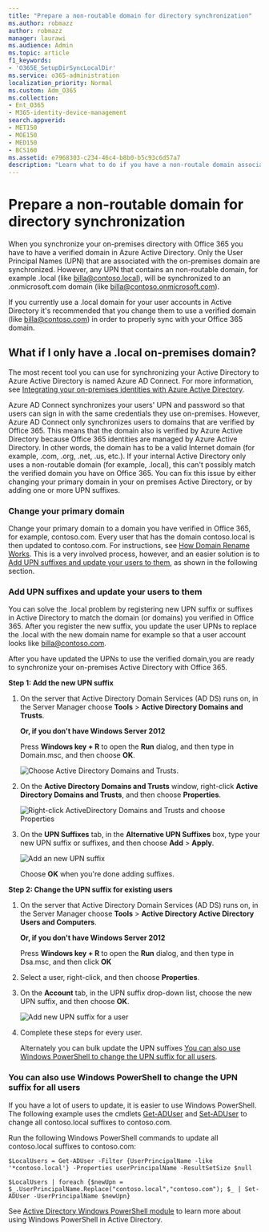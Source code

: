 ```yaml
---
title: "Prepare a non-routable domain for directory synchronization"
ms.author: robmazz
author: robmazz
manager: laurawi
ms.audience: Admin
ms.topic: article
f1_keywords:
- 'O365E_SetupDirSyncLocalDir'
ms.service: o365-administration
localization_priority: Normal
ms.custom: Adm_O365
ms.collection:
- Ent_O365
- M365-identity-device-management
search.appverid:
- MET150
- MOE150
- MED150
- BCS160
ms.assetid: e7968303-c234-46c4-b8b0-b5c93c6d57a7
description: "Learn what to do if you have a non-routale domain associated with your on-premises users before you synchronize with Office 365."
---
```


# Prepare a non-routable domain for directory synchronization
When you synchronize your on-premises directory with Office 365 you have to have a verified domain in Azure Active Directory. Only the User Principal Names (UPN) that are associated with the on-premises domain are synchronized. However, any UPN that contains an non-routable domain, for example .local (like billa@contoso.local), will be synchronized to an .onmicrosoft.com domain (like billa@contoso.onmicrosoft.com). 

If you currently use a .local domain for your user accounts in Active Directory it's recommended that you change them to use a verified domain (like billa@contoso.com) in order to properly sync with your Office 365 domain.
  
## What if I only have a .local on-premises domain?

The most recent tool you can use for synchronizing your Active Directory to Azure Active Directory is named Azure AD Connect. For more information, see [Integrating your on-premises identities with Azure Active Directory](https://docs.microsoft.com/azure/architecture/reference-architectures/identity/azure-ad).
  
Azure AD Connect synchronizes your users' UPN and password so that users can sign in with the same credentials they use on-premises. However, Azure AD Connect only synchronizes users to domains that are verified by Office 365. This means that the domain also is verified by Azure Active Directory because Office 365 identities are managed by Azure Active Directory. In other words, the domain has to be a valid Internet domain (for example, .com, .org, .net, .us, etc.). If your internal Active Directory only uses a non-routable domain (for example, .local), this can't possibly match the verified domain you have on Office 365. You can fix this issue by either changing your primary domain in your on premises Active Directory, or by adding one or more UPN suffixes.
  
### **Change your primary domain**

Change your primary domain to a domain you have verified in Office 365, for example, contoso.com. Every user that has the domain contoso.local is then updated to contoso.com. For instructions, see [How Domain Rename Works](https://go.microsoft.com/fwlink/p/?LinkId=624174). This is a very involved process, however, and an easier solution is to [Add UPN suffixes and update your users to them](prepare-a-non-routable-domain-for-directory-synchronization.md#bk_register), as shown in the following section.
  
### **Add UPN suffixes and update your users to them**

You can solve the .local problem by registering new UPN suffix or suffixes in Active Directory to match the domain (or domains) you verified in Office 365. After you register the new suffix, you update the user UPNs to replace the .local with the new domain name for example so that a user account looks like billa@contoso.com.
  
After you have updated the UPNs to use the verified domain,you are ready to synchronize your on-premises Active Directory with Office 365.
  
 **Step 1: Add the new UPN suffix**
  
1. On the server that Active Directory Domain Services (AD DS) runs on, in the Server Manager choose **Tools** \> **Active Directory Domains and Trusts**.
    
    **Or, if you don't have Windows Server 2012**
    
    Press **Windows key + R** to open the **Run** dialog, and then type in Domain.msc, and then choose **OK**.
    
    ![Choose Active Directory Domains and Trusts.](media/46b6e007-9741-44af-8517-6f682e0ac974.png)
  
2. On the **Active Directory Domains and Trusts** window, right-click **Active Directory Domains and Trusts**, and then choose **Properties**.
    
    ![Right-click ActiveDirectory Domains and Trusts and choose Properties](media/39d20812-ffb5-4ba9-8d7b-477377ac360d.png)
  
3. On the **UPN Suffixes** tab, in the **Alternative UPN Suffixes** box, type your new UPN suffix or suffixes, and then choose **Add** \> **Apply**.
    
    ![Add an new UPN suffix](media/a4aaf919-7adf-469a-b93f-83ef284c0915.PNG)
  
    Choose **OK** when you're done adding suffixes. 
    
 **Step 2: Change the UPN suffix for existing users**
  
1. On the server that Active Directory Domain Services (AD DS) runs on, in the Server Manager choose **Tools** \> **Active Directory Active Directory Users and Computers**.
    
    **Or, if you don't have Windows Server 2012**
    
    Press **Windows key + R** to open the **Run** dialog, and then type in Dsa.msc, and then click **OK**
    
2. Select a user, right-click, and then choose **Properties**.
    
3. On the **Account** tab, in the UPN suffix drop-down list, choose the new UPN suffix, and then choose **OK**.
    
    ![Add new UPN suffix for a user](media/54876751-49f0-48cc-b864-2623c4835563.png)
  
4. Complete these steps for every user.
    
    Alternately you can bulk update the UPN suffixes [You can also use Windows PowerShell to change the UPN suffix for all users](prepare-a-non-routable-domain-for-directory-synchronization.md#BK_Posh).
    
### **You can also use Windows PowerShell to change the UPN suffix for all users**

If you have a lot of users to update, it is easier to use Windows PowerShell. The following example uses the cmdlets [Get-ADUser](https://go.microsoft.com/fwlink/p/?LinkId=624312) and [Set-ADUser](https://go.microsoft.com/fwlink/p/?LinkId=624313) to change all contoso.local suffixes to contoso.com. 

Run the following Windows PowerShell commands to update all contoso.local suffixes to contoso.com:
    
  ```
  $LocalUsers = Get-ADUser -Filter {UserPrincipalName -like '*contoso.local'} -Properties userPrincipalName -ResultSetSize $null
  ```

  ```
  $LocalUsers | foreach {$newUpn = $_.UserPrincipalName.Replace("contoso.local","contoso.com"); $_ | Set-ADUser -UserPrincipalName $newUpn}
  ```
See [Active Directory Windows PowerShell module](https://go.microsoft.com/fwlink/p/?LinkId=624314) to learn more about using Windows PowerShell in Active Directory. 


